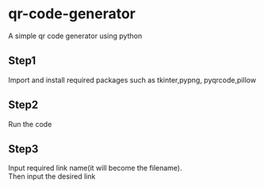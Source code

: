 # qr-code-generator
A simple qr code generator using python

## Step1
Import and install required packages such as tkinter,pypng, pyqrcode,pillow

## Step2
Run the code 

## Step3
Input required link name(it will become the filename).<br/>
Then input the desired link
